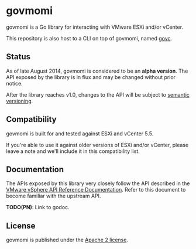 # govmomi

govmomi is a Go library for interacting with VMware ESXi and/or vCenter.

This repository is also host to a CLI on top of govmomi, named [govc](./govc).

## Status

As of late August 2014, govmomi is considered to be an **alpha version**. The
API exposed by the library is in flux and may be changed without prior notice.

After the library reaches v1.0, changes to the API will be subject to [semantic
versioning](http://semver.org).

## Compatibility

govmomi is built for and tested against ESXi and vCenter 5.5.

If you're able to use it against older versions of ESXi and/or vCenter, please
leave a note and we'll include it in this compatibility list.

## Documentation

The APIs exposed by this library very closely follow the API described in the
[VMware vSphere API Reference Documentation][apiref].
Refer to this document to become familiar with the upstream API.

[apiref]:http://pubs.vmware.com/vsphere-55/index.jsp#com.vmware.wssdk.apiref.doc/right-pane.html

**TODO(PN)**: Link to godoc.

## License

govmomi is published under the [Apache 2 license](LICENSE).
